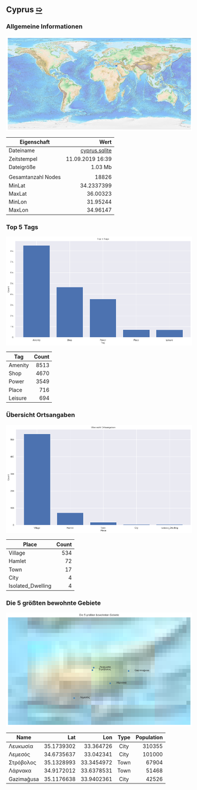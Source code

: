 ## Cyprus [&#10159;](cyprus.sqlite)

### Allgemeine Informationen

![Overview](./Images/cyprus_overview.png)

|Eigenschaft|Wert|
|-|-:|
Dateiname|[cyprus.sqlite](cyprus.sqlite)|
Zeitstempel|11.09.2019 16:39|
Dateigr&ouml;&szlig;e|1.03 Mb|
|||
Gesamtanzahl Nodes|18826|
|MinLat|34.2337399|
|MaxLat|36.00323|
|MinLon|31.95244|
|MaxLon|34.96147|

### Top 5 Tags

![Tags](./Images/cyprus_tags.png)

|Tag|Count|
|-|-:|
|Amenity|8513|
|Shop|4670|
|Power|3549|
|Place|716|
|Leisure|694|

### &Uuml;bersicht Ortsangaben

![Places](./Images/cyprus_places.png)

|Place|Count|
|-|-:|
|Village|534|
|Hamlet|72|
|Town|17|
|City|4|
|Isolated_Dwelling|4|

### Die 5 gr&ouml;&szlig;ten bewohnte Gebiete

![Places](./Images/cyprus_topplaces.png)

|Name|Lat|Lon|Type|Population|
|----|--:|--:|:--:|---------:|
|Λευκωσία|35.1739302|33.364726|City|310355|
|Λεμεσός|34.6735637|33.042341|City|101000|
|Στρόβολος|35.1328993|33.3454972|Town|67904|
|Λάρνακα|34.9172012|33.6378531|Town|51468|
|Gazimağusa|35.1176638|33.9402361|City|42526|
